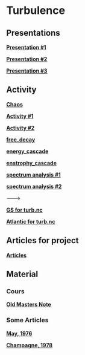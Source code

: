 

#  Turbulence

##  Presentations



**[Presentation #1 ][p1]**  

  [p1]: 1_Turb_2025.pdf


 
**[Presentation #2 ][p2]**  

  [p2]: 2_Turb_2025.pdf

    
**[Presentation #3 ][p3]**  

  [p3]: 3_Turb_2025.pdf



##  Activity



**[Chaos ][ac11]**  

  [ac11]: chaos.ipynb



**[Activity #1 ][ac1]**  

  [ac1]: Activity1.pdf

**[Activity #2 ][ac23]**  

  [ac23]: Activity2.pdf



**[free_decay][ac12]**  

  [ac12]: free_decay.py

**[energy_cascade][ac2]**  

  [ac2]: energy_cascade.py

**[enstrophy_cascade][ac3]**  

  [ac3]: enstrophy_cascade.py
 

**[spectrum analysis #1 ][ac4]**  

  [ac4]: https://github.com/Mesharou/mesharou.github.io/blob/master/Turb/spectrum_analysis.ipynb 
  
**[spectrum analysis #2 ][ac5]**  

  [ac5]: https://github.com/Mesharou/mesharou.github.io/blob/master/Turb/turbulence2d_example.ipynb 
  

  
--->
  
**[GS for turb.nc ][ac7]**  

  [ac7]: https://drive.google.com/file/d/1CBa2aUdXkm2LdIXtD_taXTmqUkr-B0eF/view?usp=share_link
  
**[Atlantic for turb.nc ][ac8]**  

  [ac8]: https://drive.google.com/file/d/1lfPnSqDk0GsiwOSZTorUdY2p6q6hiJyw/view?usp=share_link  
  



##  Articles for project

**[Articles ][g30]**  

  [g30]: ./Articles


  
##  Material 

###  Cours

**[Old Masters Note ][c30]**  

  [c30]: ./Cours



###  Some Articles

**[May, 1976 ][a1]**


  [a1]: ./Articles/May76.pdf


**[Champagne, 1978 ][a2]**


  [a2]: ./Articles/Champagne78.pdf